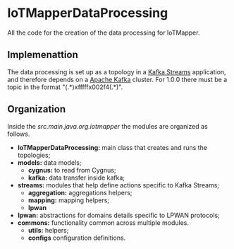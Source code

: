 # IoTMapperDataProcessing

All the code for the creation of the data processing for IoTMapper.

## Implemenattion

The data processing is set up as a topology in a [Kafka Streams](https://kafka.apache.org/documentation/streams/)
application, and therefore depends on a [Apache Kafka](https://kafka.apache.org/) cluster. For 1.0.0 there must be a
topic in the format "(.\*)xfffffx002f4(.\*)".

## Organization

Inside the *src.main.java.org.iotmapper* the modules are organized as follows.

* **IoTMapperDataProcessing:** main class that creates and runs the topologies;
* **models:** data models;
    * **cygnus:** to read from Cygnus;
    * **kafka:** data transfer inside kafka;
* **streams:** modules that help define actions specific to Kafka Streams;
    * **aggregation:** aggregations helpers;
    * **mapping:** mapping helpers;
    * **lpwan**
* **lpwan:** abstractions for domains details specific to LPWAN protocols;
* **commons:** functionality common across multiple modules.
    * **utils:** helpers;
    * **configs** configuration definitions.
